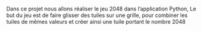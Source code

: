 Dans ce projet nous allons réaliser le jeu 2048 dans l’application Python, 
Le but du jeu est de faire glisser des tuiles sur une grille, pour combiner les tuiles de mêmes valeurs et créer ainsi une tuile portant le nombre 2048



